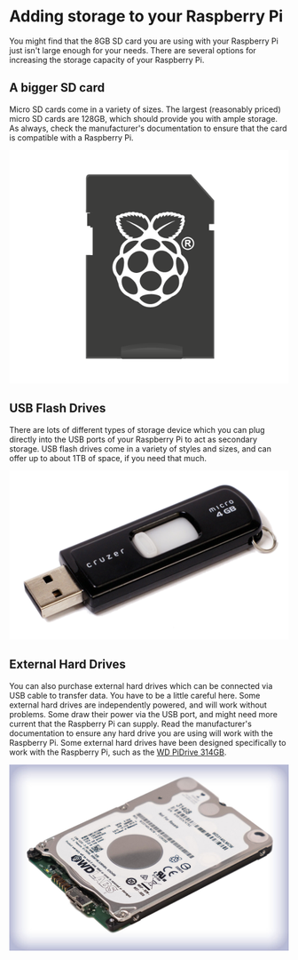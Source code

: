# Adding storage to your Raspberry Pi

You might find that the 8GB SD card you are using with your Raspberry Pi just isn't large enough for your needs. There are several options for increasing the storage capacity of your Raspberry Pi.

## A bigger SD card

Micro SD cards come in a variety of sizes. The largest (reasonably priced) micro SD cards are 128GB, which should provide you with ample storage. As always, check the manufacturer's documentation to ensure that the card is compatible with a Raspberry Pi.

![](images/noobs-card.png)

## USB Flash Drives

There are lots of different types of storage device which you can plug directly into the USB ports of your Raspberry Pi to act as secondary storage. USB flash drives come in a variety of styles and sizes, and can offer up to about 1TB of space, if you need that much.

![](images/flash_drive.png)

## External Hard Drives

 You can also purchase external hard drives which can be connected via USB cable to transfer data. You have to be a little careful here. Some external hard drives are independently powered, and will work without problems. Some draw their power via the USB port, and might need more current that the Raspberry Pi can supply. Read the manufacturer's documentation to ensure any hard drive you are using will work with the Raspberry Pi. Some external hard drives have been designed specifically to work with the Raspberry Pi, such as the [WD PiDrive 314GB](http://wdlabs.wd.com/products/wd-pidrive-314gb/).

![](images/Pi314.jpg)

